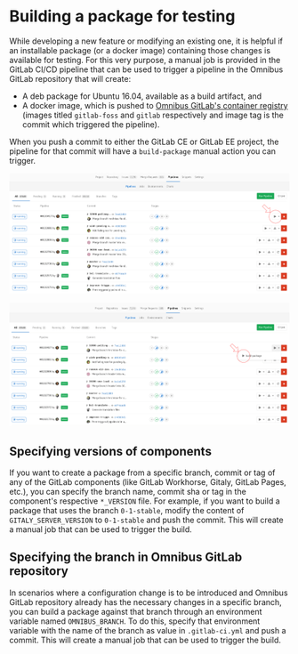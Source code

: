 # Building a package for testing

While developing a new feature or modifying an existing one, it is helpful if an
installable package (or a docker image) containing those changes is available
for testing. For this very purpose, a manual job is provided in the GitLab CI/CD
pipeline that can be used to trigger a pipeline in the Omnibus GitLab repository
that will create:

- A deb package for Ubuntu 16.04, available as a build artifact, and
- A docker image, which is pushed to [Omnibus GitLab's container
  registry](https://gitlab.com/gitlab-org/omnibus-gitlab/container_registry)
  (images titled `gitlab-foss` and `gitlab` respectively and image tag is the
  commit which triggered the pipeline).

When you push a commit to either the GitLab CE or GitLab EE project, the
pipeline for that commit will have a `build-package` manual action you can
trigger.

![Manual actions](img/trigger_ss1.png)

![Build package manual action](img/trigger_ss2.png)

## Specifying versions of components

If you want to create a package from a specific branch, commit or tag of any of
the GitLab components (like GitLab Workhorse, Gitaly, GitLab Pages, etc.), you
can specify the branch name, commit sha or tag in the component's respective
`*_VERSION` file. For example, if you want to build a package that uses the
branch `0-1-stable`, modify the content of `GITALY_SERVER_VERSION` to
`0-1-stable` and push the commit. This will create a manual job that can be
used to trigger the build.

## Specifying the branch in Omnibus GitLab repository

In scenarios where a configuration change is to be introduced and Omnibus GitLab
repository already has the necessary changes in a specific branch, you can build
a package against that branch through an environment variable named
`OMNIBUS_BRANCH`. To do this, specify that environment variable with the name of
the branch as value in `.gitlab-ci.yml` and push a commit. This will create a
manual job that can be used to trigger the build.
